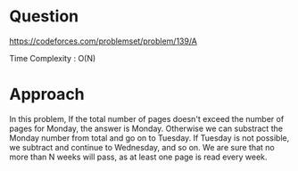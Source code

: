 # Question
https://codeforces.com/problemset/problem/139/A

Time Complexity : O(N)

# Approach
In this problem, If the total number of pages doesn't exceed the number of pages for Monday, the answer is Monday. Otherwise we can substract the Monday number from total and go on to Tuesday. If Tuesday is not possible, we subtract and continue to Wednesday, and so on. 
We are sure that no more than N weeks will pass, as at least one page is read every week.